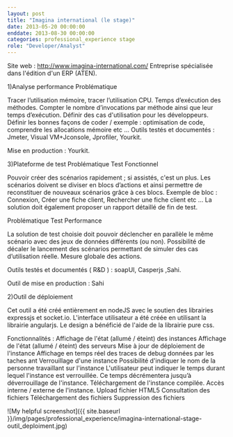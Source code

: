 ```yaml
---
layout: post
title: "Imagina international (le stage)"
date: 2013-05-20 00:00:00
enddate: 2013-08-30 00:00:00
categories: professional_experience stage
role: "Developer/Analyst"
---
```


Site web : http://www.imagina-international.com/
Entreprise spécialisée dans l'édition d'un ERP (ATEN).

1)Analyse performance
Problématique

Tracer l’utilisation mémoire, tracer l’utilisation CPU. Temps d’exécution des méthodes. Compter le nombre d’invocations par méthode ainsi que leur temps d’exécution. 
Définir des cas d'utilisation pour les développeurs.
Définir les bonnes façons de coder / exemple : optimisation de code, comprendre les allocations mémoire  etc ...
Outils testés et documentés : Jmeter, Visual VM+Jconsole, Jprofiler, Yourkit.

Mise en production : Yourkit.

3)Plateforme de test
  Problématique Test Fonctionnel
  
  Pouvoir créer des scénarios rapidement ; si assistés, c'est un plus. Les scénarios doivent se diviser en blocs d’actions et ainsi permettre de reconstituer de nouveaux scénarios grâce à ces blocs. 
  Exemple de bloc :  Connexion, Créer une fiche client, Rechercher une fiche client etc … 
  La solution doit également proposer un rapport détaillé de fin de test.
  
  Problématique Test Performance
  
  La solution de test choisie doit pouvoir déclencher en parallèle le même scénario avec des jeux de données différents (ou non). 
  Possibilité de décaler le lancement des scénarios permettant de simuler des cas d’utilisation réelle. Mesure globale des actions.
  
  
  
  Outils testés et documentés ( R&D ) :  soapUI, Casperjs ,Sahi.
  
  Outil de mise en production : Sahi
  

2)Outil de déploiement

Cet outil a été créé entièrement en nodeJS avec le soutien des librairies expressjs et socket.io.
L'interface utilisateur a été créée en utilisant la librairie angularjs. Le design a bénéficié de l'aide de la librairie pure css.
  
Fonctionnalités :
Affichage de l'état (allumé / éteint) des instances
Affichage de l'état (allumé / éteint) des serveurs
Mise à jour de déploiement de l'instance
Affichage en temps réel des traces de debug données par les taches ant
Verrouillage d'une instance
Possibilité d'indiquer le nom de la personne travaillant sur l'instance
L'utilisateur peut indiquer le temps durant lequel l'instance est verrouillée.
Ce temps décrémentera jusqu’à déverrouillage de l'instance.
  Téléchargement de l'instance compilée.
  Accès interne / externe de l'instance.
  Upload fichier HTML5
  Consultation des fichiers
  Téléchargement des fichiers
  Suppression des fichiers

![My helpful screenshot]({{ site.baseurl }}/img/pages/professional_experience/imagina-international-stage-outil_deploiment.jpg)
